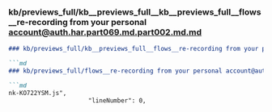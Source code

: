 ### kb/previews_full/kb__previews_full__kb__previews_full__flows__re-recording from your personal account@auth.har.part069.md.part002.md.md

```md
### kb/previews_full/kb__previews_full__flows__re-recording from your personal account@auth.har.part069.md.part002.md

```md
### kb/previews_full/flows__re-recording from your personal account@auth.har.part069.md (part 002)

```md
nk-KO722YSM.js",
                      "lineNumber": 0,
                      
```

```

```

```
